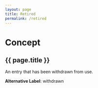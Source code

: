 ```yaml
---
layout: page
title: Retired
permalink: /retired
---
```

# Concept

## {{ page.title }}

An entry that has been withdrawn from use.

**Alternative Label**: withdrawn
